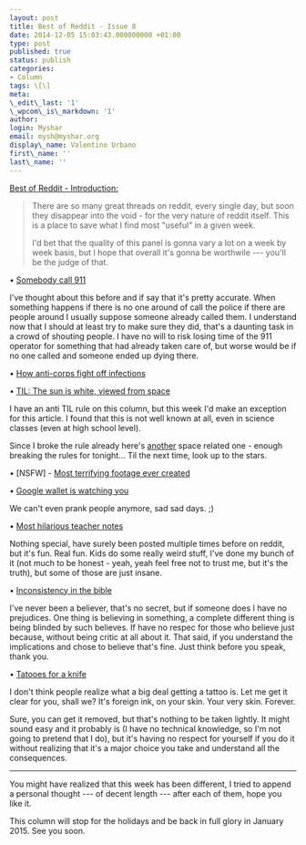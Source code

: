 ```yaml
---
layout: post
title: Best of Reddit - Issue 8
date: 2014-12-05 15:03:43.000000000 +01:00
type: post
published: true
status: publish
categories:
- Column
tags: \[\]
meta:
\_edit\_last: '1'
\_wpcom\_is\_markdown: '1'
author:
login: Myshar
email: mysh@myshar.org
display\_name: Valentino Urbano
first\_name: ''
last\_name: ''
---
```


[Best of Reddit - Introduction:][0]

> There are so many great threads on reddit, every single day, but soon they disappear into the void - for the very nature of reddit itself. This is a place to save what I find most "useful" in a given week.
> 
> I'd bet that the quality of this panel is gonna vary a lot on a week by week basis, but I hope that overall it's gonna be worthwile --- you'll be the judge of that.

• [Somebody call 911][1]

I've thought about this before and if say that it's pretty accurate. When something happens if there is no one around of call the police if there are people around I usually suppose someone already called them. I understand now that I should at least try to make sure they did, that's a daunting task in a crowd of shouting people. I have no will to risk losing time of the 911 operator for something that had already taken care of, but worse would be if no one called and someone ended up dying there.

• [How anti-corps fight off infections][2]

• [TIL: The sun is white, viewed from space][3]

I have an anti TIL rule on this column, but this week I'd make an exception for this article. I found that this is not well known at all, even in science classes (even at high school level).

Since I broke the rule already here's [another][4] space related one - enough breaking the rules for tonight... Til the next time, look up to the stars.

• \[NSFW\] - [Most terrifying footage ever created][5]

• [Google wallet is watching you][6]

We can't even prank people anymore, sad sad days. ;)

• [Most hilarious teacher notes][7]

Nothing special, have surely been posted multiple times before on reddit, but it's fun. Real fun. Kids do some really weird stuff, I've done my bunch of it (not much to be honest - yeah, yeah feel free not to trust me, but it's the truth), but some of those are just insane.

• [Inconsistency in the bible][8]

I've never been a believer, that's no secret, but if someone does I have no prejudices. One thing is believing in something, a complete different thing is being blinded by such believes. If have no respec for those who believe just because, without being critic at all about it. That said, if you understand the implications and chose to believe that's fine. Just think before you speak, thank you.

• [Tatooes for a knife][9]

I don't think people realize what a big deal getting a tattoo is. Let me get it clear for you, shall we? It's foreign ink, on your skin. Your very skin. Forever.

Sure, you can get it removed, but that's nothing to be taken lightly. It might sound easy and it probably is (I have no technical knowledge, so I'm not going to pretend that I do), but it's having no respect for yourself if you do it without realizing that it's a major choice you take and understand all the consequences.

---

You might have realized that this week has been different, I tried to append a personal thought --- of decent length --- after each of them, hope you like it.

This column will stop for the holidays and be back in full glory in January 2015\. See you soon.


[0]: http://www.myshar.org/best-of-reddit-introduction/
[1]: http://www.reddit.com/r/LifeProTips/comments/2o3qmc/lpt_if_you_find_yourself_in_a_situation_of/
[2]: http://www.reddit.com/r/JusticePorn/comments/2nu5w1/white_blood_cells_attacking_a_parasite/
[3]: http://www.reddit.com/r/todayilearned/comments/2o9ab4/til_the_sun_is_actually_white_viewed_from_space/
[4]: http://www.reddit.com/r/todayilearned/comments/2nucxz/til_cold_war_playground_equipment_was_intended_to/
[5]: http://www.reddit.com/r/AskReddit/comments/2nrnit/serious_what_is_the_most_terrifying_footage_ever/
[6]: http://www.reddit.com/r/tifu/comments/2o6w32/tifu_by_requesting_23625_worth_of_drug_money_over/
[7]: http://www.reddit.com/r/AskReddit/comments/2nv4ae/nsfw_teachers_of_reddit_what_is_the_most/
[8]: http://www.reddit.com/r/AskReddit/comments/2nvgsh/reddit_what_parts_of_the_bible_are_completely/
[9]: http://www.reddit.com/r/pics/comments/2o5vx3/one_of_you_jerks_is_getting_this_for_christmas/